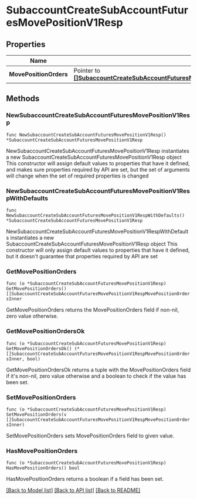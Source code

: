 # SubaccountCreateSubAccountFuturesMovePositionV1Resp

## Properties

Name | Type | Description | Notes
------------ | ------------- | ------------- | -------------
**MovePositionOrders** | Pointer to [**[]SubaccountCreateSubAccountFuturesMovePositionV1RespMovePositionOrdersInner**](SubaccountCreateSubAccountFuturesMovePositionV1RespMovePositionOrdersInner.md) |  | [optional] 

## Methods

### NewSubaccountCreateSubAccountFuturesMovePositionV1Resp

`func NewSubaccountCreateSubAccountFuturesMovePositionV1Resp() *SubaccountCreateSubAccountFuturesMovePositionV1Resp`

NewSubaccountCreateSubAccountFuturesMovePositionV1Resp instantiates a new SubaccountCreateSubAccountFuturesMovePositionV1Resp object
This constructor will assign default values to properties that have it defined,
and makes sure properties required by API are set, but the set of arguments
will change when the set of required properties is changed

### NewSubaccountCreateSubAccountFuturesMovePositionV1RespWithDefaults

`func NewSubaccountCreateSubAccountFuturesMovePositionV1RespWithDefaults() *SubaccountCreateSubAccountFuturesMovePositionV1Resp`

NewSubaccountCreateSubAccountFuturesMovePositionV1RespWithDefaults instantiates a new SubaccountCreateSubAccountFuturesMovePositionV1Resp object
This constructor will only assign default values to properties that have it defined,
but it doesn't guarantee that properties required by API are set

### GetMovePositionOrders

`func (o *SubaccountCreateSubAccountFuturesMovePositionV1Resp) GetMovePositionOrders() []SubaccountCreateSubAccountFuturesMovePositionV1RespMovePositionOrdersInner`

GetMovePositionOrders returns the MovePositionOrders field if non-nil, zero value otherwise.

### GetMovePositionOrdersOk

`func (o *SubaccountCreateSubAccountFuturesMovePositionV1Resp) GetMovePositionOrdersOk() (*[]SubaccountCreateSubAccountFuturesMovePositionV1RespMovePositionOrdersInner, bool)`

GetMovePositionOrdersOk returns a tuple with the MovePositionOrders field if it's non-nil, zero value otherwise
and a boolean to check if the value has been set.

### SetMovePositionOrders

`func (o *SubaccountCreateSubAccountFuturesMovePositionV1Resp) SetMovePositionOrders(v []SubaccountCreateSubAccountFuturesMovePositionV1RespMovePositionOrdersInner)`

SetMovePositionOrders sets MovePositionOrders field to given value.

### HasMovePositionOrders

`func (o *SubaccountCreateSubAccountFuturesMovePositionV1Resp) HasMovePositionOrders() bool`

HasMovePositionOrders returns a boolean if a field has been set.


[[Back to Model list]](../README.md#documentation-for-models) [[Back to API list]](../README.md#documentation-for-api-endpoints) [[Back to README]](../README.md)



